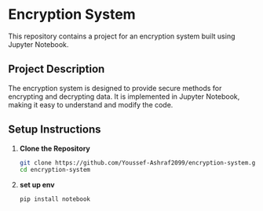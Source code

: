 # Encryption System

This repository contains a project for an encryption system built using Jupyter Notebook.

## Project Description

The encryption system is designed to provide secure methods for encrypting and decrypting data. It is implemented in Jupyter Notebook, making it easy to understand and modify the code.

## Setup Instructions

1. **Clone the Repository**
   ```bash
   git clone https://github.com/Youssef-Ashraf2099/encryption-system.git
   cd encryption-system
   ```
2. **set up env**  
   ```bash
   pip install notebook
   ```
   
